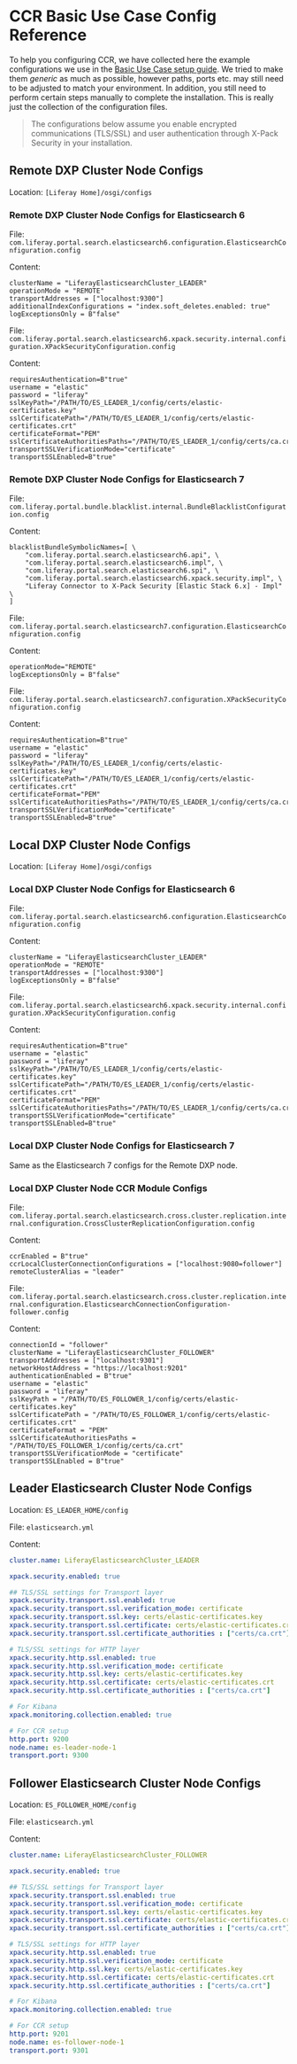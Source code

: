 # CCR Basic Use Case Config Reference

To help you configuring CCR, we have collected here the example configurations we use in the [Basic Use Case setup guide](./configuring-ccr-a-basic-use-case.md). We tried to make them _generic_ as much as possible, however paths, ports etc. may still need to be adjusted to match your environment. In addition, you still need to perform certain steps manually to complete the installation. This is really just the collection of the configuration files.

> The configurations below assume you enable encrypted communications (TLS/SSL) and user authentication through X-Pack Security in your installation.

## Remote DXP Cluster Node Configs

Location: `[Liferay Home]/osgi/configs`

### Remote DXP Cluster Node Configs for Elasticsearch 6

File: `com.liferay.portal.search.elasticsearch6.configuration.ElasticsearchConfiguration.config`

Content:
```properties
clusterName = "LiferayElasticsearchCluster_LEADER"
operationMode = "REMOTE"
transportAddresses = ["localhost:9300"]
additionalIndexConfigurations = "index.soft_deletes.enabled: true"
logExceptionsOnly = B"false"
```

File: `com.liferay.portal.search.elasticsearch6.xpack.security.internal.configuration.XPackSecurityConfiguration.config`

Content:
```properties
requiresAuthentication=B"true"
username = "elastic"
password = "liferay"
sslKeyPath="/PATH/TO/ES_LEADER_1/config/certs/elastic-certificates.key"
sslCertificatePath="/PATH/TO/ES_LEADER_1/config/certs/elastic-certificates.crt"
certificateFormat="PEM"
sslCertificateAuthoritiesPaths="/PATH/TO/ES_LEADER_1/config/certs/ca.crt"
transportSSLVerificationMode="certificate"
transportSSLEnabled=B"true"
```

### Remote DXP Cluster Node Configs for Elasticsearch 7

File: `com.liferay.portal.bundle.blacklist.internal.BundleBlacklistConfiguration.config`

Content:
```properties
blacklistBundleSymbolicNames=[ \
	"com.liferay.portal.search.elasticsearch6.api", \
	"com.liferay.portal.search.elasticsearch6.impl", \
	"com.liferay.portal.search.elasticsearch6.spi", \
	"com.liferay.portal.search.elasticsearch6.xpack.security.impl", \
	"Liferay Connector to X-Pack Security [Elastic Stack 6.x] - Impl" \
]
```

File: `com.liferay.portal.search.elasticsearch7.configuration.ElasticsearchConfiguration.config`

Content:
```properties
operationMode="REMOTE"
logExceptionsOnly = B"false"
```

File: `com.liferay.portal.search.elasticsearch7.configuration.XPackSecurityConfiguration.config`

Content:
```properties
requiresAuthentication=B"true"
username = "elastic"
password = "liferay"
sslKeyPath="/PATH/TO/ES_LEADER_1/config/certs/elastic-certificates.key"
sslCertificatePath="/PATH/TO/ES_LEADER_1/config/certs/elastic-certificates.crt"
certificateFormat="PEM"
sslCertificateAuthoritiesPaths="/PATH/TO/ES_LEADER_1/config/certs/ca.crt"
transportSSLVerificationMode="certificate"
transportSSLEnabled=B"true"
```

## Local DXP Cluster Node Configs

Location: `[Liferay Home]/osgi/configs`

### Local DXP Cluster Node Configs for Elasticsearch 6

File: `com.liferay.portal.search.elasticsearch6.configuration.ElasticsearchConfiguration.config`

Content:
```properties
clusterName = "LiferayElasticsearchCluster_LEADER"
operationMode = "REMOTE"
transportAddresses = ["localhost:9300"]
logExceptionsOnly = B"false"
```

File: `com.liferay.portal.search.elasticsearch6.xpack.security.internal.configuration.XPackSecurityConfiguration.config`

Content:
```properties
requiresAuthentication=B"true"
username = "elastic"
password = "liferay"
sslKeyPath="/PATH/TO/ES_LEADER_1/config/certs/elastic-certificates.key"
sslCertificatePath="/PATH/TO/ES_LEADER_1/config/certs/elastic-certificates.crt"
certificateFormat="PEM"
sslCertificateAuthoritiesPaths="/PATH/TO/ES_LEADER_1/config/certs/ca.crt"
transportSSLVerificationMode="certificate"
transportSSLEnabled=B"true"
```

### Local DXP Cluster Node Configs for Elasticsearch 7

Same as the Elasticsearch 7 configs for the Remote DXP node.

### Local DXP Cluster Node CCR Module Configs

File: `com.liferay.portal.search.elasticsearch.cross.cluster.replication.internal.configuration.CrossClusterReplicationConfiguration.config`

Content:
```properties
ccrEnabled = B"true"
ccrLocalClusterConnectionConfigurations = ["localhost:9080=follower"]
remoteClusterAlias = "leader"
```

File: `com.liferay.portal.search.elasticsearch.cross.cluster.replication.internal.configuration.ElasticsearchConnectionConfiguration-follower.config`

Content:
```properties
connectionId = "follower"
clusterName = "LiferayElasticsearchCluster_FOLLOWER"
transportAddresses = ["localhost:9301"]
networkHostAddress = "https://localhost:9201"
authenticationEnabled = B"true"
username = "elastic"
password = "liferay"
sslKeyPath = "/PATH/TO/ES_FOLLOWER_1/config/certs/elastic-certificates.key"
sslCertificatePath = "/PATH/TO/ES_FOLLOWER_1/config/certs/elastic-certificates.crt"
certificateFormat = "PEM"
sslCertificateAuthoritiesPaths = "/PATH/TO/ES_FOLLOWER_1/config/certs/ca.crt"
transportSSLVerificationMode = "certificate"
transportSSLEnabled = B"true"
```

## Leader Elasticsearch Cluster Node Configs

Location: `ES_LEADER_HOME/config`

File: `elasticsearch.yml`

Content:
```yaml
cluster.name: LiferayElasticsearchCluster_LEADER

xpack.security.enabled: true

## TLS/SSL settings for Transport layer
xpack.security.transport.ssl.enabled: true
xpack.security.transport.ssl.verification_mode: certificate
xpack.security.transport.ssl.key: certs/elastic-certificates.key
xpack.security.transport.ssl.certificate: certs/elastic-certificates.crt
xpack.security.transport.ssl.certificate_authorities : ["certs/ca.crt"]

# TLS/SSL settings for HTTP layer
xpack.security.http.ssl.enabled: true
xpack.security.http.ssl.verification_mode: certificate
xpack.security.http.ssl.key: certs/elastic-certificates.key
xpack.security.http.ssl.certificate: certs/elastic-certificates.crt
xpack.security.http.ssl.certificate_authorities : ["certs/ca.crt"]

# For Kibana
xpack.monitoring.collection.enabled: true

# For CCR setup
http.port: 9200
node.name: es-leader-node-1
transport.port: 9300
```

## Follower Elasticsearch Cluster Node Configs

Location: `ES_FOLLOWER_HOME/config`

File: `elasticsearch.yml`

Content:
```yaml
cluster.name: LiferayElasticsearchCluster_FOLLOWER

xpack.security.enabled: true

## TLS/SSL settings for Transport layer
xpack.security.transport.ssl.enabled: true
xpack.security.transport.ssl.verification_mode: certificate
xpack.security.transport.ssl.key: certs/elastic-certificates.key
xpack.security.transport.ssl.certificate: certs/elastic-certificates.crt
xpack.security.transport.ssl.certificate_authorities : ["certs/ca.crt"]

# TLS/SSL settings for HTTP layer
xpack.security.http.ssl.enabled: true
xpack.security.http.ssl.verification_mode: certificate
xpack.security.http.ssl.key: certs/elastic-certificates.key
xpack.security.http.ssl.certificate: certs/elastic-certificates.crt
xpack.security.http.ssl.certificate_authorities : ["certs/ca.crt"]

# For Kibana
xpack.monitoring.collection.enabled: true

# For CCR setup
http.port: 9201
node.name: es-follower-node-1
transport.port: 9301
```
